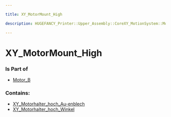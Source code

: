```yaml
---

title: XY_MotorMount_High

description: HUGEFANCY_Printer::Upper_Assembly::CoreXY_MotionSystem::Motor_B::XY_MotorMount_High

---
```

# XY_MotorMount_High
<script>
    var geoarray = '{"XY_Motorhalter_hoch_Au-enblech": {}, "XY_Motorhalter_hoch_Winkel": {}}';
</script>
<script>
    var basepath = '/assets/HUGEFANCY_Printer/Upper_Assembly/CoreXY_MotionSystem/Motor_B/XY_MotorMount_High/';
</script>
<link rel="stylesheet" href="/css/container.css">

<div id="container"></div>

<!-- these are the required scripts for the three.js scene -->
<script src="/lib/three.min.js"></script>
<script src="/lib/OrbitControls.js"></script>
<script src="/lib/RectAreaLightUniformsLib.js"></script>
<!-- this is your app's lib file -->
<script src="/lib/triceratops_app.js"></script>
### Is Part of
- [Motor_B](../Motor_B)  

### Contains:
- [XY_Motorhalter_hoch_Au-enblech](./XY_MotorMount_High/XY_Motorhalter_hoch_Au-enblech)  
- [XY_Motorhalter_hoch_Winkel](./XY_MotorMount_High/XY_Motorhalter_hoch_Winkel)

